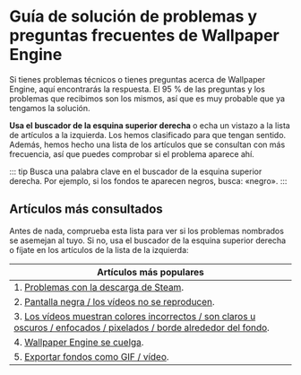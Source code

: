 # Guía de solución de problemas y preguntas frecuentes de Wallpaper Engine
Si tienes problemas técnicos o tienes preguntas acerca de Wallpaper Engine, aquí encontrarás la respuesta. El 95 % de las preguntas y los problemas que recibimos son los mismos, así que es muy probable que ya tengamos la solución.

**Usa el buscador de la esquina superior derecha** o echa un vistazo a la lista de artículos a la izquierda. Los hemos clasificado para que tengan sentido. Además, hemos hecho una lista de los artículos que se consultan con más frecuencia, así que puedes comprobar si el problema aparece ahí.

::: tip
Busca una palabra clave en el buscador de la esquina superior derecha. Por ejemplo, si los fondos te aparecen negros, busca: «negro».
:::

## Artículos más consultados

Antes de nada, comprueba esta lista para ver si los problemas nombrados se asemejan al tuyo. Si no, usa el buscador de la esquina superior derecha o fíjate en los artículos de la lista de la izquierda:

| **Artículos más populares**                                                                                                                     |
| ----------------------------------------------------------------------------------------------------------------------------------------------- |
| 1. [Problemas con la descarga de Steam](steam/download.html).                                                                                   |
| 2. [Pantalla negra / los vídeos no se reproducen](noshow/notplaying.html).                                                                      |
| 3. [Los vídeos muestran colores incorrectos / son claros u oscuros / enfocados / pixelados / borde alrededor del fondo](videos/artifacts.html). |
| 4. [Wallpaper Engine se cuelga](crash/application).                                                                                             |
| 5. [Exportar fondos como GIF / vídeo](general/export).                                                                                          |